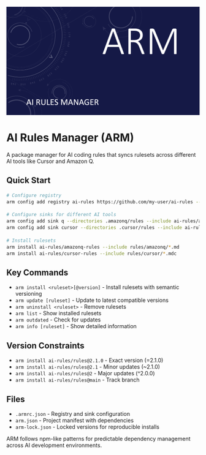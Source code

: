 ![ARM Header](assets/header.png)

# AI Rules Manager (ARM)

A package manager for AI coding rules that syncs rulesets across different AI tools like Cursor and Amazon Q.

## Quick Start

```bash
# Configure registry
arm config add registry ai-rules https://github.com/my-user/ai-rules --type git

# Configure sinks for different AI tools
arm config add sink q --directories .amazonq/rules --include ai-rules/amazonq-*
arm config add sink cursor --directories .cursor/rules --include ai-rules/cursor-*

# Install rulesets
arm install ai-rules/amazonq-rules --include rules/amazonq/*.md
arm install ai-rules/cursor-rules --include rules/cursor/*.mdc
```

## Key Commands

- `arm install <ruleset>[@version]` - Install rulesets with semantic versioning
- `arm update [ruleset]` - Update to latest compatible versions
- `arm uninstall <ruleset>` - Remove rulesets
- `arm list` - Show installed rulesets
- `arm outdated` - Check for updates
- `arm info [ruleset]` - Show detailed information

## Version Constraints

- `arm install ai-rules/rules@2.1.0` - Exact version (=2.1.0)
- `arm install ai-rules/rules@2.1` - Minor updates (~2.1.0)
- `arm install ai-rules/rules@2` - Major updates (^2.0.0)
- `arm install ai-rules/rules@main` - Track branch

## Files

- `.armrc.json` - Registry and sink configuration
- `arm.json` - Project manifest with dependencies
- `arm-lock.json` - Locked versions for reproducible installs

ARM follows npm-like patterns for predictable dependency management across AI development environments.
